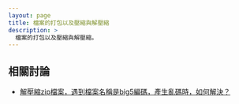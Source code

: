 ```yaml
---
layout: page
title: 檔案的打包以及壓縮與解壓縮
description: >
  檔案的打包以及壓縮與解壓縮。
---
```


## 相關討論

* [解壓縮zip檔案，遇到檔案名稱是big5編碼，產生亂碼時，如何解決？](/book-ubuntu-qna/read/howto/file-archiving-and-compression/zip/unzip-big5.html)
